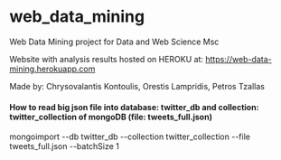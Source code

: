 # web_data_mining
Web Data Mining project for Data and Web Science Msc

Website with analysis results hosted on HEROKU at: https://web-data-mining.herokuapp.com

Made by: Chrysovalantis Kontoulis, Orestis Lampridis, Petros Tzallas

#### How to read big json file into database: twitter_db and collection: twitter_collection of mongoDB (file: tweets_full.json)
mongoimport --db twitter_db --collection twitter_collection --file tweets_full.json --batchSize 1
